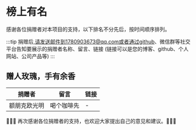 # 榜上有名

感谢各位捐赠者对本项目的支持，以下排名不分先后，按时间顺序排列。

:::tip
捐赠后,请发送邮件到1780903673@qq.com或者通过github、微信群等社交平台告知要展示的捐赠者名称、留言、链接 (链接可以是您的博客、github、个人网站、公司产品等)
:::

## 赠人玫瑰，手有余香


| 捐赠者 | 留言 | 链接 |
|-----|------|--------|
| 额朋克欧光明  | 喝个咖啡先 | - |


:beers::beers::beers: 再次感谢各位捐赠者的支持，也欢迎大家提出自己的意见和建议。:beers::beers::beers: